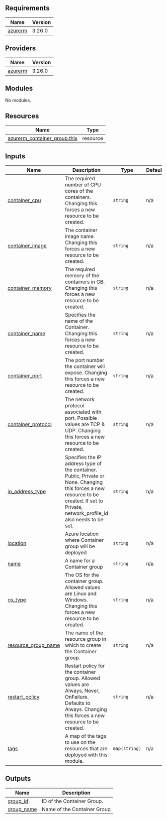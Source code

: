 <!-- BEGIN_TF_DOCS -->
## Requirements

| Name | Version |
|------|---------|
| <a name="requirement_azurerm"></a> [azurerm](#requirement\_azurerm) | 3.26.0 |

## Providers

| Name | Version |
|------|---------|
| <a name="provider_azurerm"></a> [azurerm](#provider\_azurerm) | 3.26.0 |

## Modules

No modules.

## Resources

| Name | Type |
|------|------|
| [azurerm_container_group.this](https://registry.terraform.io/providers/hashicorp/azurerm/3.26.0/docs/resources/container_group) | resource |

## Inputs

| Name | Description | Type | Default | Required |
|------|-------------|------|---------|:--------:|
| <a name="input_container_cpu"></a> [container\_cpu](#input\_container\_cpu) | The required number of CPU cores of the containers. Changing this forces a new resource to be created. | `string` | n/a | yes |
| <a name="input_container_image"></a> [container\_image](#input\_container\_image) | The container image name. Changing this forces a new resource to be created. | `string` | n/a | yes |
| <a name="input_container_memory"></a> [container\_memory](#input\_container\_memory) | The required memory of the containers in GB. Changing this forces a new resource to be created. | `string` | n/a | yes |
| <a name="input_container_name"></a> [container\_name](#input\_container\_name) | Specifies the name of the Container. Changing this forces a new resource to be created. | `string` | n/a | yes |
| <a name="input_container_port"></a> [container\_port](#input\_container\_port) | The port number the container will expose. Changing this forces a new resource to be created. | `string` | n/a | yes |
| <a name="input_container_protocol"></a> [container\_protocol](#input\_container\_protocol) | The network protocol associated with port. Possible values are TCP & UDP. Changing this forces a new resource to be created. | `string` | n/a | yes |
| <a name="input_ip_address_type"></a> [ip\_address\_type](#input\_ip\_address\_type) | Specifies the IP address type of the container. Public, Private or None. Changing this forces a new resource to be created. If set to Private, network\_profile\_id also needs to be set. | `string` | n/a | yes |
| <a name="input_location"></a> [location](#input\_location) | Azure location where Container group will be deployed | `string` | n/a | yes |
| <a name="input_name"></a> [name](#input\_name) | A name for a Container group | `string` | n/a | yes |
| <a name="input_os_type"></a> [os\_type](#input\_os\_type) | The OS for the container group. Allowed values are Linux and Windows. Changing this forces a new resource to be created. | `string` | n/a | yes |
| <a name="input_resource_group_name"></a> [resource\_group\_name](#input\_resource\_group\_name) | The name of the resource group in which to create the Container group. | `string` | n/a | yes |
| <a name="input_restart_policy"></a> [restart\_policy](#input\_restart\_policy) | Restart policy for the container group. Allowed values are Always, Never, OnFailure. Defaults to Always. Changing this forces a new resource to be created. | `string` | n/a | yes |
| <a name="input_tags"></a> [tags](#input\_tags) | A map of the tags to use on the resources that are deployed with this module. | `map(string)` | n/a | yes |

## Outputs

| Name | Description |
|------|-------------|
| <a name="output_group_id"></a> [group\_id](#output\_group\_id) | ID of the Container Group. |
| <a name="output_group_name"></a> [group\_name](#output\_group\_name) | Name of the Container Group |
<!-- END_TF_DOCS -->